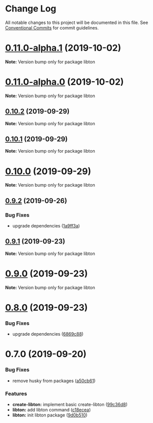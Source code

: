 # Change Log

All notable changes to this project will be documented in this file.
See [Conventional Commits](https://conventionalcommits.org) for commit guidelines.

# [0.11.0-alpha.1](https://github.com/libton-project/libton/compare/v0.11.0-alpha.0...v0.11.0-alpha.1) (2019-10-02)

**Note:** Version bump only for package libton





# [0.11.0-alpha.0](https://github.com/libton-project/libton/compare/v0.10.2...v0.11.0-alpha.0) (2019-10-02)

**Note:** Version bump only for package libton





## [0.10.2](https://github.com/libton-project/libton/compare/v0.10.1...v0.10.2) (2019-09-29)

**Note:** Version bump only for package libton





## [0.10.1](https://github.com/libton-project/libton/compare/v0.10.0...v0.10.1) (2019-09-29)

**Note:** Version bump only for package libton





# [0.10.0](https://github.com/libton-project/libton/compare/v0.9.2...v0.10.0) (2019-09-29)

**Note:** Version bump only for package libton





## [0.9.2](https://github.com/libton-project/libton/compare/v0.9.1...v0.9.2) (2019-09-26)


### Bug Fixes

* upgrade dependencies ([1a9ff3a](https://github.com/libton-project/libton/commit/1a9ff3a))





## [0.9.1](https://github.com/libton-project/libton/compare/v0.9.0...v0.9.1) (2019-09-23)

**Note:** Version bump only for package libton





# [0.9.0](https://github.com/libton-project/libton/compare/v0.8.0...v0.9.0) (2019-09-23)

**Note:** Version bump only for package libton





# [0.8.0](https://github.com/libton-project/libton/compare/v0.7.0...v0.8.0) (2019-09-23)


### Bug Fixes

* upgrade dependencies ([6869c88](https://github.com/libton-project/libton/commit/6869c88))





# 0.7.0 (2019-09-20)

### Bug Fixes

- remove husky from packages ([a50cb61](https://github.com/libton-project/libton/commit/a50cb61))

### Features

- **create-libton:** implement basic create-libton ([99c36d8](https://github.com/libton-project/libton/commit/99c36d8))
- **libton:** add libton command ([c18ecea](https://github.com/libton-project/libton/commit/c18ecea))
- **libton:** init libton package ([9d0b510](https://github.com/libton-project/libton/commit/9d0b510))
